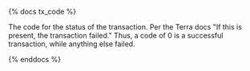 {% docs tx_code %}

The code for the status of the transaction. Per the Terra docs "If this is present, the transaction failed." Thus, a code of 0 is a successful transaction, while anything else failed.

{% enddocs %}
